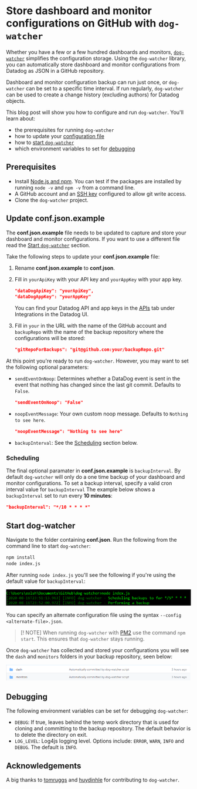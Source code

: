 # Store dashboard and monitor configurations on GitHub with `dog-watcher`

Whether you have a few or a few hundred dashboards and monitors, [`dog-watcher`](https://github.com/brightcove/dog-watcher) simplifies the configuration storage. Using the `dog-watcher` library, you can automatically store dashboard and monitor configurations from Datadog as JSON in a GitHub repository.

Dashboard and monitor configuration backup can run just once, or `dog-watcher` can be set to a specific time interval. If run regularly, `dog-watcher` can be used to create a change history (excluding authors) for Datadog objects.

This blog post will show you how to configure and run `dog-watcher`. You'll learn about:

- the prerequisites for running `dog-watcher`
- how to update your [configuration file](#update-conf.json.example)
- how to [start `dog-watcher`](#start-dog-watcher)
- which environment variables to set for [debugging](#debugging)

## Prerequisites
- Install [Node.js and npm](https://www.npmjs.com/get-npm). You can test if the packages are installed by running `node -v` and `npm -v` from a command line.
- A GitHub account and an [SSH key](https://docs.github.com/en/github/authenticating-to-github/connecting-to-github-with-ssh) configured to allow git write access.
- Clone the `dog-watcher` project.

## Update **conf.json.example**

The **conf.json.example** file needs to be updated to capture and store your dashboard and monitor configurations. If you want to use a different file read the [Start `dog-watcher`](#start-dog-watcher) section.

Take the following steps to update your **conf.json.example** file:
1. Rename **conf.json.example** to **conf.json**.
1. Fill in `yourApiKey` with your API key and `yourAppKey` with your app key. 
    ```json
    "dataDogApiKey": "yourApiKey",
    "dataDogAppKey": "yourAppKey"
    ```
    You can find your Datadog API and app keys in the [APIs](https://app.datadoghq.com/account/settings#api) tab under Integrations in the Datadog UI.
2. Fill in `your` in the URL with the name of the GitHub account and `backupRepo` with the name of the backup repository where the configurations will be stored: 

    ```json
    "gitRepoForBackups": "git@github.com:your/backupRepo.git"
    ```

At this point you're ready to run `dog-watcher`. However, you may want to set the following optional parameters:
- `sendEventOnNoop`: Determines whether a DataDog event is sent in the event that nothing has changed since the last git commit. Defaults to `False`.
    ```json
    "sendEventOnNoop": "False"
    ```
- `noopEventMessage`: Your own custom noop message. Defaults to `Nothing to see here`. 
    ```json
    "noopEventMessage": "Nothing to see here"
    ```
- `backupInterval`: See the [Scheduling](#scheduling) section below.

### Scheduling

The final optional paramater in **conf.json.example** is `backupInterval`. By default `dog-watcher` will only do a one time backup of your dashboard and monitor configurations. To set a backup interval, specify a valid cron interval value for `backupInterval` The example below shows a `backupInterval` set to run every **10 minutes**:

```json
"backupInterval": "*/10 * * * *"
```

## Start dog-watcher

Navigate to the folder containing **conf.json**. Run the following from the command line to start `dog-watcher`:

```cmd
npm install
node index.js
```
After running `node index.js` you'll see the following if you're using the default value for `backupInterval`:

![cli example](media/dog-watcher/cli-example.png)

You can specify an alternate configuration file using the syntax `--config <alternate-file>.json`.

>[! NOTE]
> When running `dog-watcher` with [PM2](https://github.com/Unitech/PM2/blob/master/README.md) use the command `npm start`. This ensures that `dog-watcher` stays running.

Once `dog-watcher` has collected and stored your configurations you will see the `dash` and `monitors` folders in your backup repository, seen below:

![dash and monitors folders](media/dog-watcher/dash-monitors.png)

## Debugging
 
The following environment variables can be set for debugging `dog-watcher`:

- `DEBUG`: If true, leaves behind the temp work directory that is used for cloning and committing to the backup repository. The default behavior is to delete the directory on exit.
- `LOG_LEVEL`:  Log4js logging level. Options include: `ERROR`, `WARN`, `INFO` and `DEBUG`. The default is `INFO`.

## Acknowledgements 

A big thanks to [tomruggs](https://github.com/tomruggs) and [huydinhle](https://github.com/huydinhle) for contributing to `dog-watcher`. 